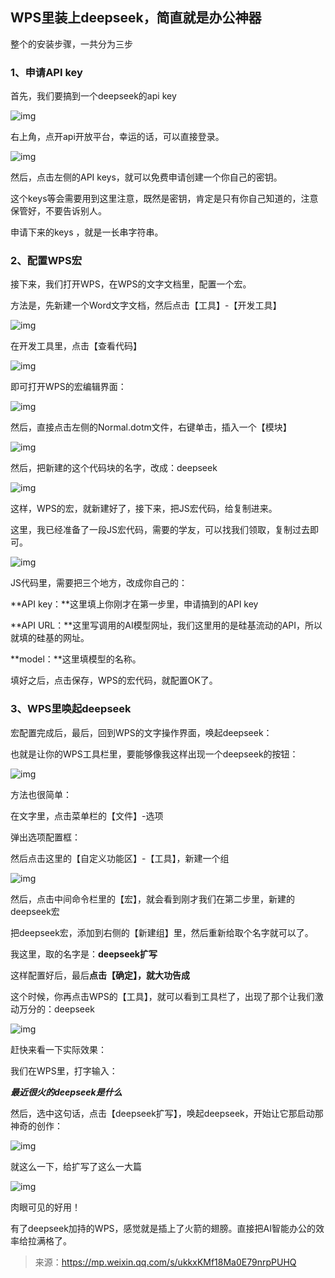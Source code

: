 ## WPS里装上deepseek，简直就是办公神器

整个的安装步骤，一共分为三步

### 1、申请API key 

首先，我们要搞到一个deepseek的api key

![img](https://pic.yupi.icu/yuyi/1739501221582-0e249f21-782e-4dcd-b30a-c7a22e7ecf0a.webp)

右上角，点开api开放平台，幸运的话，可以直接登录。

![img](https://pic.yupi.icu/yuyi/1739501221520-2d20074b-f524-4fc5-bc00-2f150ffc1268.webp)

然后，点击左侧的API keys，就可以免费申请创建一个你自己的密钥。

这个keys等会需要用到这里注意，既然是密钥，肯定是只有你自己知道的，注意保管好，不要告诉别人。

申请下来的keys ，就是一长串字符串。

### 2、配置WPS宏 

接下来，我们打开WPS，在WPS的文字文档里，配置一个宏。

方法是，先新建一个Word文字文档，然后点击【工具】-【开发工具】

![img](https://pic.yupi.icu/yuyi/1739501221480-fbcd3786-40ae-4d90-b66a-361ba356c01e.webp)

在开发工具里，点击【查看代码】

![img](https://pic.yupi.icu/yuyi/1739501221479-9be0859c-19b6-4880-b470-310f63396fed.webp)

即可打开WPS的宏编辑界面：

![img](https://pic.yupi.icu/yuyi/1739501221549-36470faa-7272-479e-9576-9dc40259a7ac.webp)

然后，直接点击左侧的Normal.dotm文件，右键单击，插入一个【模块】

![img](https://pic.yupi.icu/yuyi/1739501221866-58178bd0-8b3a-4377-910c-0f4fb34075c1.png)

然后，把新建的这个代码块的名字，改成：deepseek

![img](https://pic.yupi.icu/yuyi/1739501221880-951d8180-8fbd-44d1-8891-682ab8431132.webp)

这样，WPS的宏，就新建好了，接下来，把JS宏代码，给复制进来。

这里，我已经准备了一段JS宏代码，需要的学友，可以找我们领取，复制过去即可。

![img](https://pic.yupi.icu/yuyi/1739501221967-8b7f780b-3de6-4eaa-b50d-f36929ab3c15.webp)

JS代码里，需要把三个地方，改成你自己的：

**API key：**这里填上你刚才在第一步里，申请搞到的API key

**API URL：**这里写调用的AI模型网址，我们这里用的是硅基流动的API，所以就填的硅基的网址。

**model：**这里填模型的名称。

填好之后，点击保存，WPS的宏代码，就配置OK了。

### 3、WPS里唤起deepseek 

宏配置完成后，最后，回到WPS的文字操作界面，唤起deepseek：

也就是让你的WPS工具栏里，要能够像我这样出现一个deepseek的按钮：

![img](https://pic.yupi.icu/yuyi/1739501221997-05c0c5bd-4c5b-4c1c-a252-3345b636c4c0.webp)

方法也很简单：

在文字里，点击菜单栏的【文件】-选项

弹出选项配置框：

然后点击这里的【自定义功能区】-【工具】，新建一个组

![img](https://pic.yupi.icu/yuyi/1739501222362-91a6de6b-7b1c-40ed-a719-0b8defdf5586.webp)

然后，点击中间命令栏里的【宏】，就会看到刚才我们在第二步里，新建的deepseek宏

把deepseek宏，添加到右侧的【新建组】里，然后重新给取个名字就可以了。

我这里，取的名字是：**deepseek扩写**

这样配置好后，最后**点击【确定】，就大功告成**

这个时候，你再点击WPS的【工具】，就可以看到工具栏了，出现了那个让我们激动万分的：deepseek

![img](https://pic.yupi.icu/yuyi/1739501222286-414296aa-ef87-4d97-b979-23fcc525a54b.webp)

赶快来看一下实际效果：

我们在WPS里，打字输入：

***最近很火的******deepseek******是什么***

然后，选中这句话，点击【deepseek扩写】，唤起deepseek，开始让它那启动那神奇的创作：

![img](https://pic.yupi.icu/yuyi/1739501222374-7effa2a3-906b-4b08-bac8-92948150af42.webp)

就这么一下，给扩写了这么一大篇

![img](https://pic.yupi.icu/yuyi/1739501222419-9bc7de49-b964-4971-9c28-ec6f3e884b12.webp)

肉眼可见的好用！

有了deepseek加持的WPS，感觉就是插上了火箭的翅膀。直接把AI智能办公的效率给拉满格了。



> 来源：https://mp.weixin.qq.com/s/ukkxKMf18Ma0E79nrpPUHQ